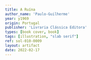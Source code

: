 ```yaml
---
title: A Ruína
author_name: 'Paulo-Guilherme'
year: y1969
origin: Portugal
publisher: 'Livraria Clássica Editora'
types: [book cover, book]
tags: [illustration, "slab serif"]
ref: sol-010-0009
layout: artifact
date: 2022-02-17
---
```

